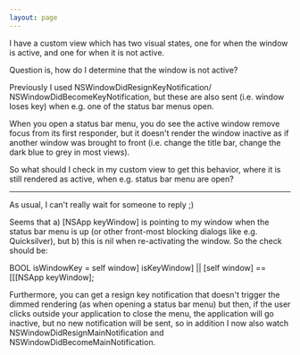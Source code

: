 ```yaml
---
layout: page
---
```




I have a custom view which has two visual states, one for when the window is active, and one for when it is not active.

Question is, how do I determine that the window is not active?

Previously I used     NSWindowDidResignKeyNotification/    NSWindowDidBecomeKeyNotification, but these are also sent (i.e. window loses key) when e.g. one of the status bar menus open.

When you open a status bar menu, you do see the active window remove focus from its first responder, but it doesn't render the window inactive as if another window was brought to front (i.e. change the title bar, change the dark blue to grey in most views).

So what should I check in my custom view to get this behavior, where it is still rendered as active, when e.g. status bar menu are open?

----

As usual, I can't really wait for someone to reply ;)

Seems that a)     [NSApp keyWindow] is pointing to my window when the status bar menu is up (or other front-most blocking dialogs like e.g. Quicksilver), but b) this is     nil when re-activating the window. So the check should be:
    
BOOL isWindowKey = self window] isKeyWindow] || [self window] == [[[NSApp keyWindow];

Furthermore, you can get a resign key notification that doesn't trigger the dimmed rendering (as when opening a status bar menu) but then, if the user clicks outside your application to close the menu, the application will go inactive, but no new notification will be sent, so in addition I now also watch     NSWindowDidResignMainNotification and     NSWindowDidBecomeMainNotification.
